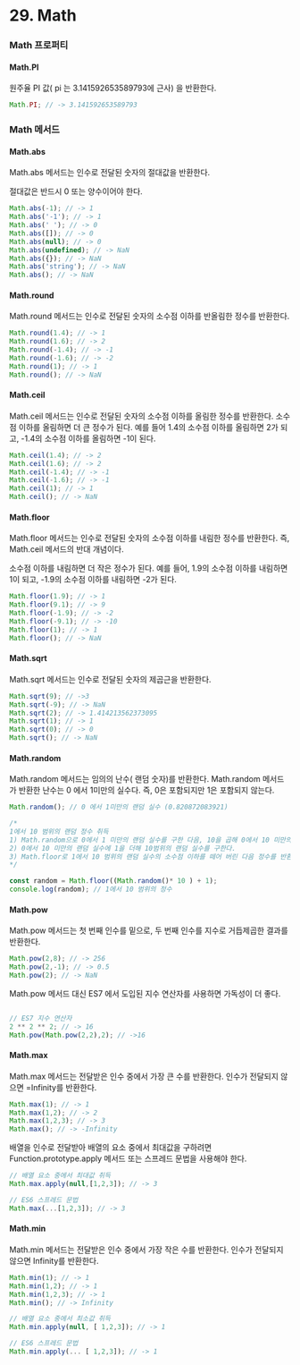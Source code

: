 # 29. Math

### Math 프로퍼티

#### Math.PI

원주율 PI 값( pi 는 3.141592653589793에 근사) 을 반환한다.

```JavaScript
Math.PI; // -> 3.141592653589793
```

### Math 메서드

#### Math.abs

Math.abs 메서드는 인수로 전달된 숫자의 절대값을 반환한다.

절대값은 반드시 0 또는 양수이어야 한다.

```JavaScript
Math.abs(-1); // -> 1 
Math.abs('-1'); // -> 1 
Math.abs(' '); // -> 0
Math.abs([]); // -> 0
Math.abs(null); // -> 0
Math.abs(undefined); // -> NaN 
Math.abs({}); // -> NaN
Math.abs('string'); // -> NaN
Math.abs(); // -> NaN
```

#### Math.round 

Math.round 메서드는 인수로 전달된 숫자의 소수점 이하를 반올림한 정수를 반환한다.

```JavaScript
Math.round(1.4); // -> 1
Math.round(1.6); // -> 2
Math.round(-1.4); // -> -1
Math.round(-1.6); // -> -2
Math.round(1); // -> 1
Math.round(); // -> NaN
```

#### Math.ceil

Math.ceil 메서드는 인수로 전달된 숫자의 소수점 이하를 올림한 정수를 반환한다. 소수점 이하를 올림하면
더 큰 정수가 된다. 예를 들어 1.4의 소수점 이하를 올림하면 2가 되고, -1.4의 소수점 이하를 올림하면 -1이 된다.

```JavaScript
Math.ceil(1.4); // -> 2
Math.ceil(1.6); // -> 2
Math.ceil(-1.4); // -> -1
Math.ceil(-1.6); // -> -1
Math.ceil(1); // -> 1
Math.ceil(); // -> NaN
```

#### Math.floor

Math.floor 메서드는 인수로 전달된 숫자의 소수점 이하를 내림한 정수를 반환한다. 즉, Math.ceil 메서드의 반대 개념이다.

소수점 이하를 내림하면 더 작은 정수가 된다. 예를 들어, 1.9의 소수점 이하를 내림하면 1이 되고, -1.9의 소수점 이하를 내림하면 -2가 된다.

```JavaScript
Math.floor(1.9); // -> 1
Math.floor(9.1); // -> 9
Math.floor(-1.9); // -> -2
Math.floor(-9.1); // -> -10
Math.floor(1); // -> 1
Math.floor(); // -> NaN
```

#### Math.sqrt

Math.sqrt 메서드는 인수로 전달된 숫자의 제곱근을 반환한다.

```JavaScript
Math.sqrt(9); // ->3
Math.sqrt(-9); // -> NaN
Math.sqrt(2); // -> 1.414213562373095
Math.sqrt(1); // -> 1
Math.sqrt(0); // -> 0
Math.sqrt(); // -> NaN
```

#### Math.random

Math.random 메서드는 임의의 난수( 랜덤 숫자)를 반환한다. Math.random 메서드가 반환한 난수는 0 에서 1미만의 실수다. 즉, 0은 포함되지만 1은 포함되지 않는다.

```JavaScript
Math.random(); // 0 에서 1미만의 랜덤 실수 (0.820872083921)

/*
1에서 10 범위의 랜덤 정수 취득
1) Math.random으로 0에서 1 미만의 랜덤 실수를 구한 다음, 10을 곱해 0에서 10 미만의 랜덤 실수를 구한다.
2) 0에서 10 미만의 랜덤 실수에 1을 더해 10범위의 랜덤 실수를 구한다.
3) Math.floor로 1에서 10 범위의 랜덤 실수의 소수점 이하를 떼어 버린 다음 정수를 반환한다.
*/

const random = Math.floor((Math.random()* 10 ) + 1);
console.log(random); // 1에서 10 범위의 정수
```

#### Math.pow

Math.pow 메서드는 첫 번째 인수를 밑으로, 두 번째 인수를 지수로 거듭제곱한 결과를 반환한다.

```JavaScript
Math.pow(2,8); // -> 256
Math.pow(2,-1); // -> 0.5
Math.pow(2); // -> NaN
```

Math.pow 메서드 대신 ES7 에서 도입된 지수 연산자를 사용하면 가독성이 더 좋다.

```JavaScript

// ES7 지수 연산자
2 ** 2 ** 2; // -> 16
Math.pow(Math.pow(2,2),2); // ->16
```

#### Math.max

Math.max 메서드는 전달받은 인수 중에서 가장 큰 수를 반환한다. 인수가 전달되지 않으면 =Infinity를 반환한다.

```JavaScript
Math.max(1); // -> 1
Math.max(1,2); // -> 2
Math.max(1,2,3); // -> 3
Math.max(); // -> -Infinity
```

배열을 인수로 전달받아 배열의 요소 중에서 최대값을 구하려면 Function.prototype.apply 메서드 또는 스프레드 문법을 사용해야 한다.

```JavaScript
// 배열 요소 중에서 최대값 취득
Math.max.apply(null,[1,2,3]); // -> 3

// ES6 스프레드 문법
Math.max(...[1,2,3]); // -> 3
```

#### Math.min

Math.min 메서드는 전달받은 인수 중에서 가장 작은 수를 반환한다. 인수가 전달되지 않으면 Infinity를 반환한다.

```JavaScript
Math.min(1); // -> 1
Math.min(1,2); // -> 1
Math.min(1,2,3); // -> 1
Math.min(); // -> Infinity
```

```JavaScript
// 배열 요소 중에서 최소값 취득
Math.min.apply(null, [ 1,2,3]); // -> 1

// ES6 스프레드 문법
Math.min.apply(... [ 1,2,3]); // -> 1
```
